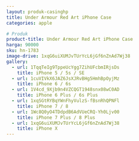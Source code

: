 ```yaml
---
layout: produk-casinghp
title: Under Armour Red Art iPhone Case
categories: apple

# Produk
product-title: Under Armour Red Art iPhone Case
harga: 90000
sku: hn-1783
image-drive: 1xqG6uiXUMJvTUrYcL6jGf6nZnAd7Wj38
gallery:
  - url: 1TqqTeIg9TppeUcYgg7ZihUFcbmIRjsDs
    title: iPhone 5 / 5s / SE
  - url: 1cuVIVkX6JAZ6JsXJRvBHg5HmhBpOyjMz
    title: iPhone 6 / 6s
  - url: 1V4cd_9Xjb9n4VZCQGT1948snx08wC0AD
    title: iPhone 6 Plus / 6s Plus
  - url: 1xqSGtRYBqYWnFhyVulzS-fBsnRhQPNFl
    title: iPhone 7 / 8
  - url: 1Wc8Q0yO4TDdpdB6AdVUeCRQ-Yh0Ljv00
    title: iPhone 7 Plus / 8 Plus
  - url: 1xqG6uiXUMJvTUrYcL6jGf6nZnAd7Wj38
    title: iPhone X
---
```

